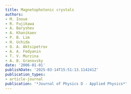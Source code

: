 ```yaml
---
title: Magnetophotonic crystals
authors:
- M. Inoue
- R. Fujikawa
- A. Baryshev
- A. Khanikaev
- P. B. Lim
- H. Uchida
- O. A. Aktsipetrov
- A. A. Fedyanin
- T. V. Murzina
- A. B. Granovsky
date: '2006-01-01'
publishDate: '2025-03-14T15:51:13.114241Z'
publication_types:
- article-journal
publication: '*Journal of Physics D - Applied Physics*'
---
```

